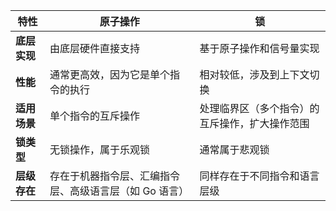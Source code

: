 | 特性         | 原子操作                                               | 锁                                             |
| ------------ | ------------------------------------------------------ | ---------------------------------------------- |
| **底层实现** | 由底层硬件直接支持                                     | 基于原子操作和信号量实现                       |
| **性能**     | 通常更高效，因为它是单个指令的执行                     | 相对较低，涉及到上下文切换                     |
| **适用场景** | 单个指令的互斥操作                                     | 处理临界区（多个指令）的互斥操作，扩大操作范围 |
| **锁类型**   | 无锁操作，属于乐观锁                                   | 通常属于悲观锁                                 |
| **层级存在** | 存在于机器指令层、汇编指令层、高级语言层（如 Go 语言） | 同样存在于不同指令和语言层级                   |
